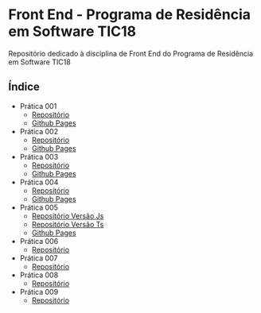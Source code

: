 # Front End - Programa de Residência em Software TIC18

Repositório dedicado à disciplina de Front End do Programa de Residência em Software TIC18

## Índice

* Prática 001
    * [Repositório](https://github.com/brenoriios/FrontEnd-TIC18/tree/main/Semana1/Pratica01)
    * [Github Pages](https://brenoriios.github.io/FrontEnd-TIC18/Semana1/Pratica01)
* Prática 002
    * [Repositório](https://github.com/brenoriios/FrontEnd-TIC18/tree/main/Semana2/Pratica002)
    * [Github Pages](https://brenoriios.github.io/FrontEnd-TIC18/Semana2/Pratica002)
* Prática 003
    * [Repositório](https://github.com/brenoriios/FrontEnd-TIC18/tree/main/Semana3/Pratica003)
    * [Github Pages](https://brenoriios.github.io/FrontEnd-TIC18/Semana3/Pratica003)
* Prática 004
    * [Repositório](https://github.com/brenoriios/FrontEnd-TIC18/tree/main/Semana4/Pratica004)
    * [Github Pages](https://brenoriios.github.io/FrontEnd-TIC18/Semana4/Pratica004)
* Prática 005
    * [Repositório Versão Js](https://github.com/brenoriios/FrontEnd-TIC18/tree/main/Semana5/Pratica005)
    * [Repositório Versão Ts](https://github.com/brenoriios/FrontEnd-TIC18/tree/main/Semana5/Pratica005-VersaoTS)
    * [Github Pages](https://brenoriios.github.io/FrontEnd-TIC18/Semana5/Pratica005)
* Prática 006
    * [Repositório](https://github.com/brenoriios/FrontEnd-TIC18/tree/main/Semana6/Pratica006)
* Prática 007
    * [Repositório](https://github.com/brenoriios/FrontEnd-TIC18/tree/main/Semana7/Pratica007)
* Prática 008
    * [Repositório](https://github.com/brenoriios/FrontEnd-TIC18/tree/main/Semana8/Pratica008)
* Prática 009
    * [Repositório](https://github.com/brenoriios/FrontEnd-TIC18/tree/main/Semana9/Pratica009)
